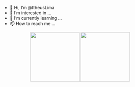 - 👋 Hi, I’m @ttheusLima
- 👀 I’m interested in ...
- 🌱 I’m currently learning ...
- 📫 How to reach me ...

<div align="center">
    <a href="https://github.com/ttheusLima">
    <img height="160em" src="https://github-readme-stats.vercel.app/api?username=ttheusLima&show_icons=true&theme=dark&include_all_commits=true&count_private=true"/>
  <img height="160em" src="https://github-readme-stats.vercel.app/api/top-langs/?username=ttheusLima&layout=compact&langs_count=7&theme=dark"/>
</div>
</div>

<!---
ttheusLima/ttheusLima is a ✨ special ✨ repository because its `README.md` (this file) appears on your GitHub profile.
You can click the Preview link to take a look at your changes.
--->
